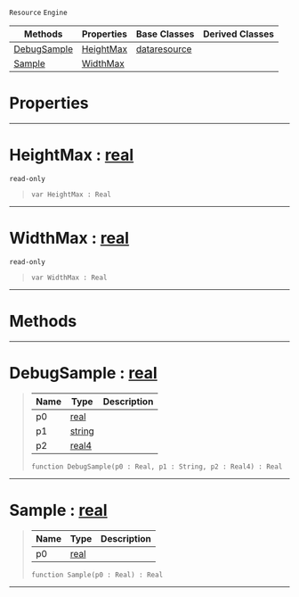  `Resource` `Engine`



|Methods|Properties|Base Classes|Derived Classes|
|---|---|---|---|
|[ DebugSample](https://github.com/ZilchEngine/ZilchDocs/blob/master/code_reference/class_reference/samplecurve.md#debugsample-zilch-engine)|[ HeightMax](https://github.com/ZilchEngine/ZilchDocs/blob/master/code_reference/class_reference/samplecurve.md#heightmax-zilch-engine-do)|[dataresource](https://github.com/ZilchEngine/ZilchDocs/blob/master/code_reference/class_reference/dataresource.md)| |
|[ Sample](https://github.com/ZilchEngine/ZilchDocs/blob/master/code_reference/class_reference/samplecurve.md#sample-zilch-engine-docum)|[ WidthMax](https://github.com/ZilchEngine/ZilchDocs/blob/master/code_reference/class_reference/samplecurve.md#widthmax-zilch-engine-doc)| | |


 #  Properties


---  
 #  HeightMax : [real](https://github.com/ZilchEngine/ZilchDocs/blob/master/code_reference/nada_base_types/real.md)

 `read-only`

> 
> ``` lang=cpp, name=Nada
> var HeightMax : Real


---  
 #  WidthMax : [real](https://github.com/ZilchEngine/ZilchDocs/blob/master/code_reference/nada_base_types/real.md)

 `read-only`

> 
> ``` lang=cpp, name=Nada
> var WidthMax : Real


---  
 #  Methods


---  
 #  DebugSample : [real](https://github.com/ZilchEngine/ZilchDocs/blob/master/code_reference/nada_base_types/real.md)

> 
> |Name|Type|Description|
> |---|---|---|
> |p0|[real](https://github.com/ZilchEngine/ZilchDocs/blob/master/code_reference/nada_base_types/real.md)| |
> |p1|[string](https://github.com/ZilchEngine/ZilchDocs/blob/master/code_reference/nada_base_types/string.md)| |
> |p2|[real4](https://github.com/ZilchEngine/ZilchDocs/blob/master/code_reference/nada_base_types/real4.md)| |
> ``` lang=cpp, name=Nada
> function DebugSample(p0 : Real, p1 : String, p2 : Real4) : Real
> ``` 


---  
 #  Sample : [real](https://github.com/ZilchEngine/ZilchDocs/blob/master/code_reference/nada_base_types/real.md)

> 
> |Name|Type|Description|
> |---|---|---|
> |p0|[real](https://github.com/ZilchEngine/ZilchDocs/blob/master/code_reference/nada_base_types/real.md)| |
> ``` lang=cpp, name=Nada
> function Sample(p0 : Real) : Real
> ``` 


---  
 

 